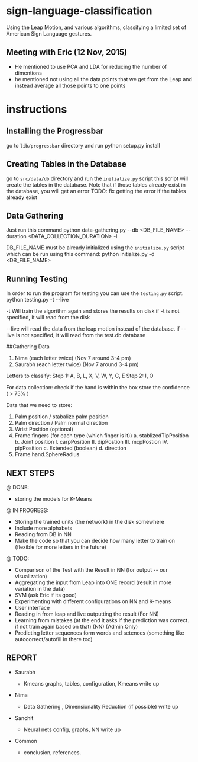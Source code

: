 # sign-language-classification
Using the Leap Motion, and various algorithms, classifying a limited set of American Sign Language gestures.

## Meeting with Eric (12 Nov, 2015)
* He mentioned to use PCA and LDA for reducing the number of dimentions
* he mentioned not using all the data points that we get from the Leap and instead average all those points to one points


# instructions
## Installing the Progressbar
go to `lib/progressbar` directory and run python setup.py install

## Creating Tables in the Database
go to `src/data/db` directory and run the `initialize.py` script
this script will create the tables in the database.
Note that if those tables already exist in the database, you will get an error
TODO: fix getting the error if the tables already exist


## Data Gathering
Just run this command
python data-gathering.py --db <DB_FILE_NAME> --duration <DATA_COLLECTION_DURATION> -l <LETTER>

DB_FILE_NAME must be already initialized using the `initialize.py` script which can be run using this command:
python initialize.py -d <DB_FILE_NAME>

## Running Testing
In order to run the program for testing you can use the `testing.py` script.
python testing.py -t --live

-t        Will train the algorithm again and stores the results on disk
          if -t is not specified, it will read from the disk

--live    will read the data from the leap motion instead of the database.
          if --live is not specified, it will read from the test.db database


##Gathering Data
  1. Nima (each letter twice) (Nov 7 around 3-4 pm)
  1. Saurabh (each letter twice) (Nov 7 around 3-4 pm)

Letters to classify:
  Step 1: A, B, L, X, V, W, Y, C, E
  Step 2: I, O

For data collection:
  check if the hand is within the box
  store the confidence  ( > 75% )


Data that we need to store:
  1. Palm position / stabalize palm position
  2. Palm direction / Palm normal direction
  5. Wrist Position (optional)
  6. Frame.fingers (for each type (which finger is it))
    a. stablizedTipPosition
    b. Joint position
      I. carpPosition
      II. dipPostion
      III. mcpPostion
      IV. pipPosition
    c. Extended (boolean)
    d. direction
  7. Frame.hand.SphereRadius


## NEXT STEPS
@ DONE:
  * storing the models for K-Means

@ IN PROGRESS:
  * Storing the trained units (the network) in the disk somewhere
  * Include more alphabets
  * Reading from DB in NN
  * Make the code so that you can decide how many letter to train on (flexible for more letters in the future)

@ TODO:
  * Comparison of the Test with the Result in NN (for output -- our visualization)
  * Aggregating the input from Leap into ONE record (result in more variation in the data)
  * SVM (ask Eric if its good)
  * Experimenting with different configurations on NN and K-means
  * User interface
  * Reading in from leap and live outputting the result (For NN)
  * Learning from mistakes (at the end it asks if the prediction was correct. if not train again based on that) (NN) (Admin Only)
  * Predicting letter sequences form words and setences (something like autocorrect/autofill in there too)


## REPORT
* Saurabh
  - Kmeans graphs, tables, configuration, Kmeans write up

* Nima
  - Data Gathering , Dimensionality Reduction (if possible) write up

* Sanchit
  - Neural nets config, graphs, NN write up

* Common
  - conclusion, references.
